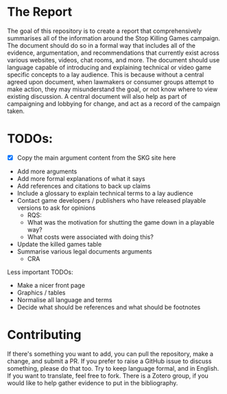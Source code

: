 # The Report
The goal of this repository is to create a report that comprehensively summarises all of the information around the Stop Killing Games campaign.
The document should do so in a formal way that includes all of the evidence, argumentation, and recommendations that currently exist across various websites, videos, chat rooms, and more.
The document should use language capable of  introducing and explaining technical or video game specific concepts to a lay audience.
This is because without a central agreed upon document, when lawmakers or consumer groups attempt to make action, they may misunderstand the goal, or not know where to view existing discussion.
A central document will also help as part of campaigning and lobbying for change, and act as a record of the campaign taken.

# TODOs:
- [x] Copy the main argument content from the SKG site here
* Add more arguments
* Add more formal explanations of what it says
* Add references and citations to back up claims
* Include a glossary to explain technical terms to a lay audience
* Contact game developers / publishers who have released playable versions to ask for opinions
    * RQS:
    * What was the motivation for shutting the game down in a playable way?
    * What costs were associated with doing this?
* Update the killed games table
* Summarise various legal documents arguments
    * CRA

Less important TODOs:
* Make a nicer front page
* Graphics / tables
* Normalise all language and terms
* Decide what should be references and what should be footnotes

# Contributing
If there's something you want to add, you can pull the repository, make a change, and submit a PR.
If you prefer to raise a GitHub issue to discuss something, please do that too.
Try to keep language formal, and in English.
If you want to translate, feel free to fork.
There is a Zotero group, if you would like to help gather evidence to put in the bibliography.
